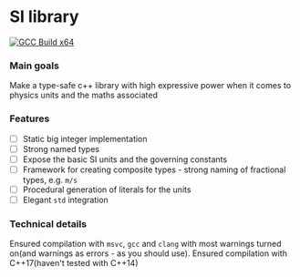 # SI library
[![GCC Build x64](https://github.com/TsvetelinKostadinv/strong_si_units/actions/workflows/gcc-build.yml/badge.svg)](https://github.com/TsvetelinKostadinv/strong_si_units/actions/workflows/gcc-build.yml)

### Main goals
Make a type-safe c++ library with high expressive power when it comes to physics units and the maths associated

### Features
- [ ] Static big integer implementation
- [ ] Strong named types
- [ ] Expose the basic SI units and the governing constants
- [ ] Framework for creating composite types - strong naming of fractional types, e.g. `m/s`
- [ ] Procedural generation of literals for the units
- [ ] Elegant `std` integration

### Technical details
Ensured compilation with `msvc`, `gcc` and `clang` with most warnings turned on(and warnings as errors - as you should use). Ensured compilation with C++17(haven't tested with C++14)